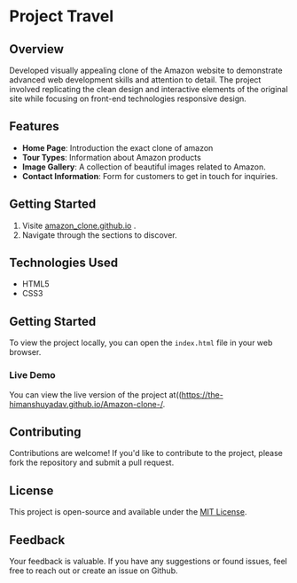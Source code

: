 # Project Travel

## Overview
Developed visually appealing clone of the Amazon website to demonstrate advanced web development skills and attention to detail. The project involved replicating the clean design and interactive elements of the original site while focusing on front-end technologies responsive design.

## Features
- **Home Page**: Introduction the exact clone of amazon
- **Tour Types**: Information about Amazon products
- **Image Gallery**: A collection of beautiful images related to Amazon.
- **Contact Information**: Form for customers to get in touch for inquiries.

## Getting Started
1. Visite [amazon_clone.github.io](https://the-himanshuyadav.github.io/Amazon-clone-/) .
2. Navigate through the sections to discover.

## Technologies Used
* HTML5
* CSS3

## Getting Started
To view the project locally, you can open the `index.html` file in your web browser.

### Live Demo
You can view the live version of the project at((https://the-himanshuyadav.github.io/Amazon-clone-/.

## Contributing
Contributions are welcome! If you'd like to contribute to the project, please fork the repository and submit a pull request.

## License
This project is open-source and available under the [MIT License](LICENSE).

## Feedback
Your feedback is valuable. If you have any suggestions or found issues, feel free to reach out or create an issue on Github. 


